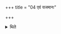 +++
title = "04 एवं यजमानः"

+++

<details><summary>थिते</summary>

4. The sacrificer (does) in a similar way. 
</details>
